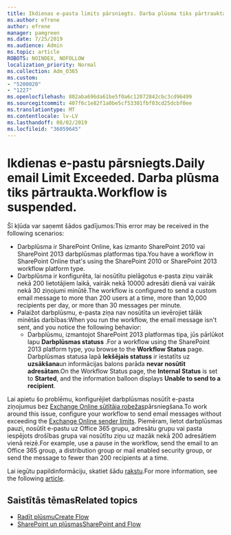 ```yaml
---
title: Ikdienas e-pasta limits pārsniegts. Darba plūsma tiks pārtraukta.
ms.author: efrene
author: efrene
manager: pamgreen
ms.date: 7/25/2019
ms.audience: Admin
ms.topic: article
ROBOTS: NOINDEX, NOFOLLOW
localization_priority: Normal
ms.collection: Adm_O365
ms.custom:
- "5200020"
- "1227"
ms.openlocfilehash: 802aba696da61be5f0a6c12072842cbc3cd96499
ms.sourcegitcommit: 407f6c1e82f1a0be5cf53301fbf03cd25dcbf0ee
ms.translationtype: MT
ms.contentlocale: lv-LV
ms.lasthandoff: 08/02/2019
ms.locfileid: "36059645"
---
```

# <a name="daily-email-limit-exceeded-workflow-is-suspended"></a><span data-ttu-id="c7c9b-103">Ikdienas e-pastu pārsniegts.</span><span class="sxs-lookup"><span data-stu-id="c7c9b-103">Daily email Limit Exceeded.</span></span> <span data-ttu-id="c7c9b-104">Darba plūsma tiks pārtraukta.</span><span class="sxs-lookup"><span data-stu-id="c7c9b-104">Workflow is suspended.</span></span>

<span data-ttu-id="c7c9b-105">Šī kļūda var saņemt šādos gadījumos:</span><span class="sxs-lookup"><span data-stu-id="c7c9b-105">This error may be received in the following scenarios:</span></span>

- <span data-ttu-id="c7c9b-106">Darbplūsma ir SharePoint Online, kas izmanto SharePoint 2010 vai SharePoint 2013 darbplūsmas platformas tipa.</span><span class="sxs-lookup"><span data-stu-id="c7c9b-106">You have a workflow in SharePoint Online that's using the SharePoint 2010 or SharePoint 2013 workflow platform type.</span></span>
- <span data-ttu-id="c7c9b-107">Darbplūsma ir konfigurēta, lai nosūtītu pielāgotus e-pasta ziņu vairāk nekā 200 lietotājiem laikā, vairāk nekā 10000 adresāti dienā vai vairāk nekā 30 ziņojumi minūtē.</span><span class="sxs-lookup"><span data-stu-id="c7c9b-107">The workflow is configured to send a custom email message to more than 200 users at a time, more than 10,000 recipients per day, or more than 30 messages per minute.</span></span>
- <span data-ttu-id="c7c9b-108">Palaižot darbplūsmu, e-pasta ziņa nav nosūtīta un ievērojiet tālāk minētās darbības:</span><span class="sxs-lookup"><span data-stu-id="c7c9b-108">When you run the workflow, the email message isn't sent, and you notice the following behavior:</span></span>
    - <span data-ttu-id="c7c9b-109">Darbplūsmu, izmantojot SharePoint 2013 platformas tipa, jūs pārlūkot lapu **Darbplūsmas statuss** .</span><span class="sxs-lookup"><span data-stu-id="c7c9b-109">For a workflow using the SharePoint 2013 platform type, you browse to the **Workflow Status** page.</span></span> <span data-ttu-id="c7c9b-110">Darbplūsmas statusa lapā **Iekšējais statuss** ir iestatīts uz **uzsākšana**un informācijas balons parāda **nevar nosūtīt adresātam**.</span><span class="sxs-lookup"><span data-stu-id="c7c9b-110">On the Workflow Status page, the **Internal Status** is set to **Started**, and the information balloon displays **Unable to send to a recipient**.</span></span>

<span data-ttu-id="c7c9b-111">Lai apietu šo problēmu, konfigurējiet darbplūsmas nosūtīt e-pasta ziņojumus bez [Exchange Online sūtītāja robežas](https://docs.microsoft.com/office365/servicedescriptions/exchange-online-service-description/exchange-online-limits#recipientlimits)pārsniegšana.</span><span class="sxs-lookup"><span data-stu-id="c7c9b-111">To work around this issue, configure your workflow to send email messages without exceeding the [Exchange Online sender limits](https://docs.microsoft.com/office365/servicedescriptions/exchange-online-service-description/exchange-online-limits#recipientlimits).</span></span> <span data-ttu-id="c7c9b-112">Piemēram, lietot darbplūsmas pauzi, nosūtīt e-pastu uz Office 365 grupu, adresātu grupu vai pasta iespējots drošības grupa vai nosūtītu ziņu uz mazāk nekā 200 adresātiem vienā reizē.</span><span class="sxs-lookup"><span data-stu-id="c7c9b-112">For example, use a pause in the workflow, send the email to an Office 365 group, a distribution group or mail enabled security group, or send the message to fewer than 200 recipients at a time.</span></span>


<span data-ttu-id="c7c9b-113">Lai iegūtu papildinformāciju, skatiet šādu [rakstu](https://support.microsoft.com/help/3150442/daily-email-limit-has-exceeded-and-your-workflow-has-been-suspended-or).</span><span class="sxs-lookup"><span data-stu-id="c7c9b-113">For more information, see the following [article](https://support.microsoft.com/help/3150442/daily-email-limit-has-exceeded-and-your-workflow-has-been-suspended-or).</span></span>

## <a name="related-topics"></a><span data-ttu-id="c7c9b-114">Saistītās tēmas</span><span class="sxs-lookup"><span data-stu-id="c7c9b-114">Related topics</span></span>
- [<span data-ttu-id="c7c9b-115">Radīt plūsmu</span><span class="sxs-lookup"><span data-stu-id="c7c9b-115">Create Flow</span></span>](https://support.office.com/article/Create-a-flow-for-a-list-or-library-in-SharePoint-Online-or-OneDrive-for-Business-a9c3e03b-0654-46af-a254-20252e580d01) 
- [<span data-ttu-id="c7c9b-116">SharePoint un plūsmas</span><span class="sxs-lookup"><span data-stu-id="c7c9b-116">SharePoint and Flow</span></span>](https://flow.microsoft.com/blog/sharepoint-and-flow/) 
